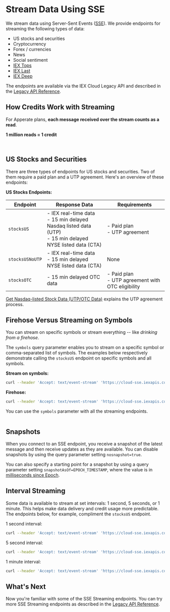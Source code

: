 # Stream Data Using SSE

We stream data using Server-Sent Events ([SSE](https://en.wikipedia.org/wiki/Server-sent_events)). We provide endpoints for streaming the following types of data:

- US stocks and securities
- Cryptocurrency
- Forex / currencies
- News
- Social sentiment
- [IEX Tops](https://iexcloud.io/docs/api/#tops)
- [IEX Last](https://iexcloud.io/docs/api/#last)
- [IEX Deep](https://iexcloud.io/docs/api/#deep)

The endpoints are available via the IEX Cloud Legacy API and described in the [Legacy API Reference](https://iexcloud.io/docs/api/#sse-streaming).

## How Credits Work with Streaming

For Apperate plans, **each message received over the stream counts as a read**.

**1 million reads = 1 credit**

``` {important} Unlike other cloud databases that charge based on table scans and/or data blocks, a read on Apperate equates to getting a **whole** record/row.
```

``` {seealso} [Credits and Pricing](../administration/credits-and-pricing.md)
```

## US Stocks and Securities

There are three types of endpoints for US stocks and securities. Two of them require a paid plan and a UTP agreement. Here's an overview of these endpoints:

**US Stocks Endpoints:**

| Endpoint | Response Data | Requirements |
| --- | --- | --- |
| `stocksUS` | - IEX real-time data<br>- 15 min delayed Nasdaq listed data (UTP)<br>- 15 min delayed NYSE listed data (CTA) | - Paid plan<br> - UTP agreement |
| `stocksUSNoUTP` | - IEX real-time data<br>- 15 min delayed NYSE listed data (CTA) | None |
| `stocksOTC` | - 15 min delayed OTC data | - Paid plan<br>- UTP agreement with OTC eligibility |

[Get Nasdaq-listed Stock Data \(UTP/OTC Data\)](./getting-nasdaq-listed-utp-otc-stock-data.md#how-do-i-get-utp-authorization) explains the UTP agreement process.

## Firehose Versus Streaming on Symbols

You can stream on specific symbols or stream everything -- like *drinking from a firehose*.

The `symbols` query parameter enables you to stream on a specific symbol or comma-separated list of symbols. The examples below respectively demonstrate calling the `stocksUS` endpoint on specific symbols and all symbols.

**Stream on symbols:**

```bash
curl --header 'Accept: text/event-stream' 'https://cloud-sse.iexapis.com/v1/stocksUS?symbols=spy,msft&token=YOUR_TOKEN'
```

**Firehose:**

```bash
curl --header 'Accept: text/event-stream' 'https://cloud-sse.iexapis.com/v1/stocksUS?token=YOUR_TOKEN'
```

You can use the `symbols` parameter with all the streaming endpoints.

``` {note} Firehose functionality does not apply to IEX DEEP streaming endpoints.
```

## Snapshots

When you connect to an SSE endpoint, you receive a snapshot of the latest message and then receive updates as they are available. You can disable snapshots by using the query parameter setting `nosnapshot=true`.

You can also specify a starting point for a snapshot by using a query parameter setting `snapshotAsOf=EPOCH_TIMESTAMP`, where the value is in [milliseconds since Epoch](https://currentmillis.com/).

## Interval Streaming 

Some data is available to stream at set intervals: 1 second, 5 seconds, or 1 minute. This helps make data delivery and credit usage more predictable. The endpoints below, for example, compliment the `stocksUS` endpoint.

1 second interval:

```bash
curl --header 'Accept: text/event-stream' 'https://cloud-sse.iexapis.com/v1/stocksUS1Second?token=YOUR_TOKEN&symbols=spy'
```

5 second interval:

```bash
curl --header 'Accept: text/event-stream' 'https://cloud-sse.iexapis.com/v1/stocksUS5Second?token=YOUR_TOKEN&symbols=spy'
```

1 minute interval:

```bash
curl --header 'Accept: text/event-stream' 'https://cloud-sse.iexapis.com/v1/stocksUS1Minute?token=YOUR_TOKEN&symbols=spy'
```

## What's Next

Now you're familiar with some of the SSE Streaming endpoints. You can try more SSE Streaming endpoints as described in the [Legacy API Reference](https://iexcloud.io/docs/api/#sse-streaming).